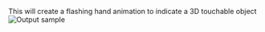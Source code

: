 This will create a flashing hand animation to indicate a 3D touchable object
![Output sample](https://github.com/martymarkenson/StudioExamples/blob/master/radial.gif)
